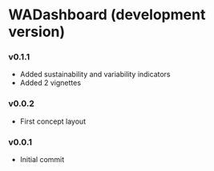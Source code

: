# WADashboard (development version)

### v0.1.1

* Added sustainability and variability indicators
* Added 2 vignettes

### v0.0.2

* First concept layout

### v0.0.1

* Initial commit
